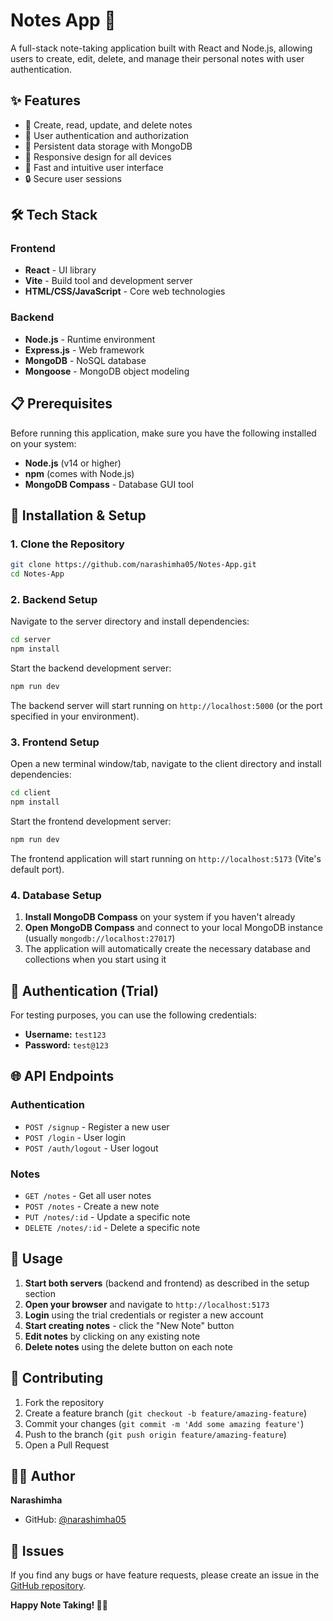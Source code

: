 
# Notes App 📝

A full-stack note-taking application built with React and Node.js, allowing users to create, edit, delete, and manage their personal notes with user authentication.

## ✨ Features

- 📝 Create, read, update, and delete notes
- 🔐 User authentication and authorization
- 💾 Persistent data storage with MongoDB
- 📱 Responsive design for all devices
- 🚀 Fast and intuitive user interface
- 🔒 Secure user sessions

## 🛠️ Tech Stack

### Frontend
- **React** - UI library
- **Vite** - Build tool and development server
- **HTML/CSS/JavaScript** - Core web technologies

### Backend
- **Node.js** - Runtime environment
- **Express.js** - Web framework
- **MongoDB** - NoSQL database
- **Mongoose** - MongoDB object modeling

## 📋 Prerequisites

Before running this application, make sure you have the following installed on your system:

- **Node.js** (v14 or higher)
- **npm** (comes with Node.js)
- **MongoDB Compass** - Database GUI tool

## 🚀 Installation & Setup

### 1. Clone the Repository

```bash
git clone https://github.com/narashimha05/Notes-App.git
cd Notes-App
```

### 2. Backend Setup

Navigate to the server directory and install dependencies:

```bash
cd server
npm install
```

Start the backend development server:

```bash
npm run dev
```

The backend server will start running on `http://localhost:5000` (or the port specified in your environment).

### 3. Frontend Setup

Open a new terminal window/tab, navigate to the client directory and install dependencies:

```bash
cd client
npm install
```

Start the frontend development server:

```bash
npm run dev
```

The frontend application will start running on `http://localhost:5173` (Vite's default port).

### 4. Database Setup

1. **Install MongoDB Compass** on your system if you haven't already
2. **Open MongoDB Compass** and connect to your local MongoDB instance (usually `mongodb://localhost:27017`)
3. The application will automatically create the necessary database and collections when you start using it

## 🔑 Authentication (Trial)

For testing purposes, you can use the following credentials:

- **Username:** `test123`
- **Password:** `test@123`



## 🌐 API Endpoints

### Authentication
- `POST /signup` - Register a new user
- `POST /login` - User login
- `POST /auth/logout` - User logout

### Notes
- `GET /notes` - Get all user notes
- `POST /notes` - Create a new note
- `PUT /notes/:id` - Update a specific note
- `DELETE /notes/:id` - Delete a specific note

## 🚦 Usage

1. **Start both servers** (backend and frontend) as described in the setup section
2. **Open your browser** and navigate to `http://localhost:5173`
3. **Login** using the trial credentials or register a new account
4. **Start creating notes** - click the "New Note" button
5. **Edit notes** by clicking on any existing note
6. **Delete notes** using the delete button on each note

## 🤝 Contributing

1. Fork the repository
2. Create a feature branch (`git checkout -b feature/amazing-feature`)
3. Commit your changes (`git commit -m 'Add some amazing feature'`)
4. Push to the branch (`git push origin feature/amazing-feature`)
5. Open a Pull Request


## 👨‍💻 Author

**Narashimha**
- GitHub: [@narashimha05](https://github.com/narashimha05)

## 🐛 Issues

If you find any bugs or have feature requests, please create an issue in the [GitHub repository](https://github.com/narashimha05/Notes-App/issues).


**Happy Note Taking! 📝✨**
